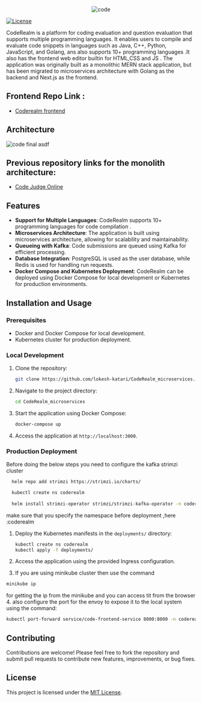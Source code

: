 <div align="center">
  <img src="https://github.com/lokesh-katari/CodeRealm_microservices/assets/111894942/ec05afd6-43b1-49c0-bb6c-ffb2e7e53d8c" alt="code" />
</div>

[![License](https://img.shields.io/badge/license-MIT-blue.svg)](https://opensource.org/licenses/MIT)

CodeRealm is a platform for coding evaluation and question evaluation that supports multiple programming languages. It enables users to compile and evaluate code snippets in languages such as Java, C++, Python, JavaScript, and Golang, ans also supports 10+ programming languages .It also has the frontend web editor builtin for HTML,CSS and JS . The application was originally built as a monolithic MERN stack application, but has been migrated to microservices architecture with Golang as the backend and Next.js as the frontend.
## Frontend Repo Link :
 - [Coderealm frontend](https://github.com/lokesh-katari/coderealm_frontend)

## Architecture
![code final asdf](https://github.com/lokesh-katari/CodeRealm_microservices/assets/111894942/793cb4f8-2f63-4219-a285-e4113e4af6a3)

## Previous repository links for the monolith architecture:
 - [Code Judge Online](https://github.com/lokesh-katari/Code-judge-Online)

## Features

- **Support for Multiple Languages**: CodeRealm supports 10+ programming languages for code compilation .
- **Microservices Architecture**: The application is built using microservices architecture, allowing for scalability and maintainability.
- **Queueing with Kafka**: Code submissions are queued using Kafka for efficient processing.
- **Database Integration**: PostgreSQL is used as the user database, while Redis is used for handling run requests.
- **Docker Compose and Kubernetes Deployment**: CodeRealm can be deployed using Docker Compose for local development or Kubernetes for production environments.

## Installation and Usage

### Prerequisites

- Docker and Docker Compose for local development.
- Kubernetes cluster for production deployment.


### Local Development

1. Clone the repository:

   ```bash
   git clone https://github.com/lokesh-katari/CodeRealm_microservices.git
   ```

2. Navigate to the project directory:

   ```bash
   cd CodeRealm_microservices
   ```

3. Start the application using Docker Compose:

   ```bash
   docker-compose up
   ```

4. Access the application at `http://localhost:3000`.

### Production Deployment
Before doing the below steps you need to configure the kafka strimzi cluster
  ```bash
    helm repo add strimzi https://strimzi.io/charts/

    kubectl create ns coderealm
    
    helm install strimzi-operator strimzi/strimzi-kafka-operator -n coderealm
  ```
make sure that you specify the namespace before deployment ,here :coderealm

1. Deploy the Kubernetes manifests in the `deployments/` directory:

   ```bash
   kubectl create ns coderealm 
   kubectl apply -f deployments/
   ```

2. Access the application using the provided Ingress configuration.
3. If you are using minikube cluster then use the command
  ```bash
  minikube ip
  ```
  for getting the ip from the minikube and you can access tit from the browser
4. also configure the port for the envoy to expose it to the local system using the command:
  ```bash
  kubectl port-forward service/code-frontend-service 8000:8000 -n coderealm

  ```

## Contributing

Contributions are welcome! Please feel free to fork the repository and submit pull requests to contribute new features, improvements, or bug fixes.

## License

This project is licensed under the [MIT License](LICENSE).

